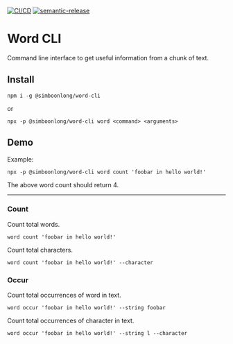 [![CI/CD](https://github.com/simboonlong/word-cli/actions/workflows/manual.yml/badge.svg)](https://github.com/simboonlong/word-cli/actions/workflows/manual.yml) [![semantic-release](https://img.shields.io/badge/%20%20%F0%9F%93%A6%F0%9F%9A%80-semantic--release-e10079.svg)](https://github.com/semantic-release/semantic-release)

# Word CLI

Command line interface to get useful information from a chunk of text.

## Install

```
npm i -g @simboonlong/word-cli
```

or

```
npx -p @simboonlong/word-cli word <command> <arguments>
```

## Demo

Example:

```
npx -p @simboonlong/word-cli word count 'foobar in hello world!'
```

The above word count should return 4.

---

### Count

Count total words.

```
word count 'foobar in hello world!'
```

<!-- npm run dev -- count 'foobar in hello world!' -->

Count total characters.

```
word count 'foobar in hello world!' --character
```

<!-- npm run dev -- count 'foobar in hello world!' -c -->

### Occur

Count total occurrences of word in text.

```
word occur 'foobar in hello world!' --string foobar
```

<!-- npm run dev -- occur 'foobar in hello world!' -s foobar -->

Count total occurrences of character in text.

```
word occur 'foobar in hello world!' --string l --character
```

<!-- npm run dev -- occur 'foobar in hello world!' -s l -c -->
